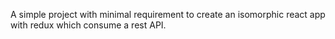A simple project with minimal requirement to create an isomorphic react app with redux which consume a rest API.
